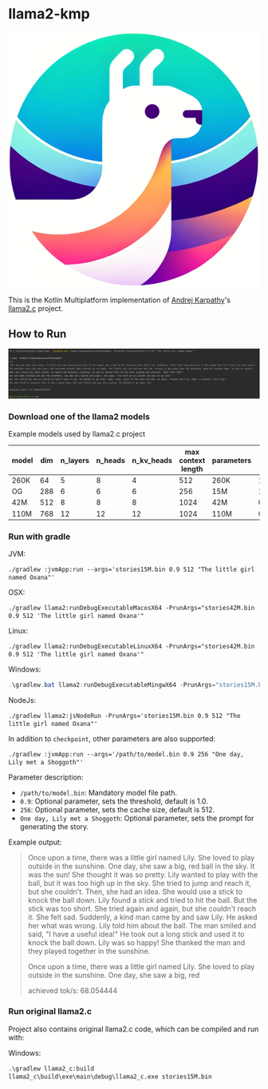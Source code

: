 # llama2-kmp

![llama2-kmp](docs/llama2-kmp.png)

This is the Kotlin Multiplatform implementation of [Andrej Karpathy](https://karpathy.ai/)'s [llama2.c](https://github.com/karpathy/llama2.c) project.

## How to Run

![15M](docs/model_15M.png)

### Download one of the llama2 models

Example models used by llama2.c project

| model | dim | n_layers | n_heads | n_kv_heads | max context length | parameters | val loss | download                                                                                   |
|-------|-----|----------|---------|------------|--------------------|------------|----------|--------------------------------------------------------------------------------------------|
| 260K  | 64  | 5        | 8       | 4          | 512                | 260K       | 1.297    | [stories260K](https://huggingface.co/karpathy/tinyllamas/tree/main/stories260K)            |
| OG    | 288 | 6        | 6       | 6          | 256                | 15M        | 1.072    | [stories15M.bin](https://huggingface.co/karpathy/tinyllamas/resolve/main/stories15M.bin)   |
| 42M   | 512 | 8        | 8       | 8          | 1024               | 42M        | 0.847    | [stories42M.bin](https://huggingface.co/karpathy/tinyllamas/resolve/main/stories42M.bin)   |
| 110M  | 768 | 12       | 12      | 12         | 1024               | 110M       | 0.760    | [stories110M.bin](https://huggingface.co/karpathy/tinyllamas/resolve/main/stories110M.bin) |

### Run with gradle

JVM:
```shell
./gradlew :jvmApp:run --args='stories15M.bin 0.9 512 "The little girl named Oxana"'
```

OSX:

```shell
./gradlew llama2:runDebugExecutableMacosX64 -PrunArgs="stories42M.bin 0.9 512 'The little girl named Oxana'"
```

Linux:
```shell
./gradlew llama2:runDebugExecutableLinuxX64 -PrunArgs="stories42M.bin 0.9 512 'The little girl named Oxana'"
```


Windows:
```powershell
.\gradlew.bat llama2:runDebugExecutableMingwX64 -PrunArgs="stories15M.bin 0.9 512 'The little girl named Oxana'"
```

NodeJs:
```shell
./gradlew llama2:jsNodeRun -PrunArgs='stories15M.bin 0.9 512 "The little girl named Oxana"'
```

In addition to `checkpoint`, other parameters are also supported:

```shell
./gradlew :jvmApp:run --args='/path/to/model.bin 0.9 256 "One day, Lily met a Shoggoth"'
```

Parameter description:

- `/path/to/model.bin`: Mandatory model file path.
- `0.9`: Optional parameter, sets the threshold, default is 1.0.
- `256`: Optional parameter, sets the cache size, default is 512.
- `One day, Lily met a Shoggoth`: Optional parameter, sets the prompt for generating the story.

Example output:

>Once upon a time, there was a little girl named Lily. She loved to play outside in the sunshine. One day, she saw a big, red ball in the sky. It was the sun! She thought it was so pretty.
Lily wanted to play with the ball, but it was too high up in the sky. She tried to jump and reach it, but she couldn't. Then, she had an idea. She would use a stick to knock the ball down.
Lily found a stick and tried to hit the ball. But the stick was too short. She tried again and again, but she couldn't reach it. She felt sad.
Suddenly, a kind man came by and saw Lily. He asked her what was wrong. Lily told him about the ball. The man smiled and said, "I have a useful idea!" He took out a long stick and used it to knock the ball down. Lily was so happy! She thanked the man and they played together in the sunshine.
>
>Once upon a time, there was a little girl named Lily. She loved to play outside in the sunshine. One day, she saw a big, red
>
> achieved tok/s: 68.054444

### Run original llama2.c

Project also contains original llama2.c code, which can be compiled and run with:

Windows:
```shell
.\gradlew llama2_c:build
llama2_c\build\exe\main\debug\llama2_c.exe stories15M.bin
```